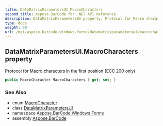 ```yaml
---
title: DataMatrixParametersUI.MacroCharacters
second_title: Aspose.BarCode for .NET API Reference
description: DataMatrixParametersUI property. Protocol for Macro characters in the first position ECC 200 only
type: docs
weight: 90
url: /net/aspose.barcode.windows.forms/datamatrixparametersui/macrocharacters/
---
```

## DataMatrixParametersUI.MacroCharacters property

Protocol for Macro characters in the first position (ECC 200 only)

```csharp
public MacroCharacter MacroCharacters { get; set; }
```

### See Also

* enum [MacroCharacter](../../../aspose.barcode.generation/macrocharacter/)
* class [DataMatrixParametersUI](../)
* namespace [Aspose.BarCode.Windows.Forms](../../../aspose.barcode.windows.forms/)
* assembly [Aspose.BarCode](../../../)


